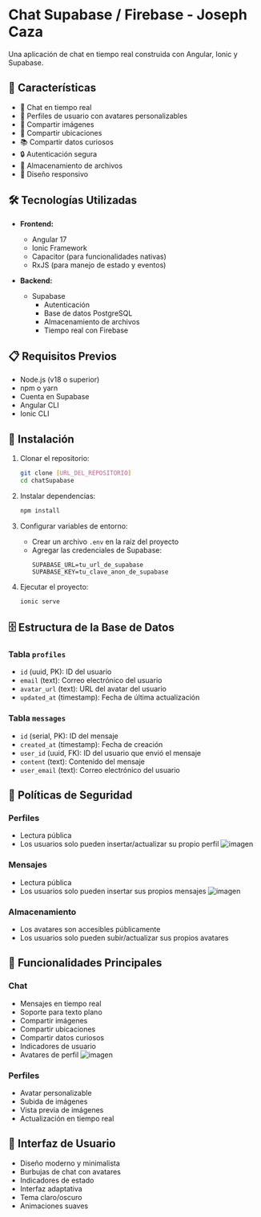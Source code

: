 # Chat Supabase / Firebase - Joseph Caza

Una aplicación de chat en tiempo real construida con Angular, Ionic y Supabase.

## 🚀 Características

- 💬 Chat en tiempo real
- 👤 Perfiles de usuario con avatares personalizables
- 📸 Compartir imágenes
- 📍 Compartir ubicaciones
- 📚 Compartir datos curiosos
- 🔒 Autenticación segura
- 💾 Almacenamiento de archivos
- 📱 Diseño responsivo

## 🛠️ Tecnologías Utilizadas

- **Frontend:**
  - Angular 17
  - Ionic Framework
  - Capacitor (para funcionalidades nativas)
  - RxJS (para manejo de estado y eventos)

- **Backend:**
  - Supabase
    - Autenticación
    - Base de datos PostgreSQL
    - Almacenamiento de archivos
    - Tiempo real con Firebase

## 📋 Requisitos Previos

- Node.js (v18 o superior)
- npm o yarn
- Cuenta en Supabase
- Angular CLI
- Ionic CLI

## 🔧 Instalación

1. Clonar el repositorio:
   ```bash
   git clone [URL_DEL_REPOSITORIO]
   cd chatSupabase
   ```

2. Instalar dependencias:
   ```bash
   npm install
   ```

3. Configurar variables de entorno:
   - Crear un archivo `.env` en la raíz del proyecto
   - Agregar las credenciales de Supabase:
     ```
     SUPABASE_URL=tu_url_de_supabase
     SUPABASE_KEY=tu_clave_anon_de_supabase
     ```

4. Ejecutar el proyecto:
   ```bash
   ionic serve
   ```

## 🗄️ Estructura de la Base de Datos

### Tabla `profiles`
- `id` (uuid, PK): ID del usuario
- `email` (text): Correo electrónico del usuario
- `avatar_url` (text): URL del avatar del usuario
- `updated_at` (timestamp): Fecha de última actualización

### Tabla `messages`
- `id` (serial, PK): ID del mensaje
- `created_at` (timestamp): Fecha de creación
- `user_id` (uuid, FK): ID del usuario que envió el mensaje
- `content` (text): Contenido del mensaje
- `user_email` (text): Correo electrónico del usuario

## 🔐 Políticas de Seguridad

### Perfiles
- Lectura pública
- Los usuarios solo pueden insertar/actualizar su propio perfil
![imagen](https://github.com/user-attachments/assets/385bebaa-03af-4dc3-b96f-8148493233d1)

### Mensajes
- Lectura pública
- Los usuarios solo pueden insertar sus propios mensajes
![imagen](https://github.com/user-attachments/assets/aa461cdc-dd2f-4867-afbc-5dc9fdc93f79)

### Almacenamiento
- Los avatares son accesibles públicamente
- Los usuarios solo pueden subir/actualizar sus propios avatares

## 📱 Funcionalidades Principales

### Chat
- Mensajes en tiempo real
- Soporte para texto plano
- Compartir imágenes
- Compartir ubicaciones
- Compartir datos curiosos
- Indicadores de usuario
- Avatares de perfil
![imagen](https://github.com/user-attachments/assets/884f7d93-e969-4c6f-b677-a6397e83a50d)

### Perfiles
- Avatar personalizable
- Subida de imágenes
- Vista previa de imágenes
- Actualización en tiempo real

## 🎨 Interfaz de Usuario

- Diseño moderno y minimalista
- Burbujas de chat con avatares
- Indicadores de estado
- Interfaz adaptativa
- Tema claro/oscuro
- Animaciones suaves
